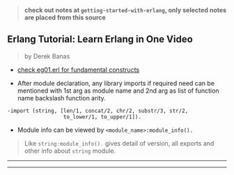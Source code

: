 
> **check out notes at `getting-started-with-erlang`, only selected notes are placed from this source**

## Erlang Tutorial: Learn Erlang in One Video

> by Derek Banas

* [check eg01.erl for fundamental constructs](./eg01.erl)

* After module declaration, any library imports if required need can be mentioned with 1st arg as module name and 2nd arg as list of function name backslash function arity.

```
-import (string, [len/1, concat/2, chr/2, substr/3, str/2,
                  to_lower/1, to_upper/1]).
```

* Module info can be viewed by `<module_name>:module_info().`

> Like `string:module_info().` gives detail of version, all exports and other info about `string` module.

---
---
